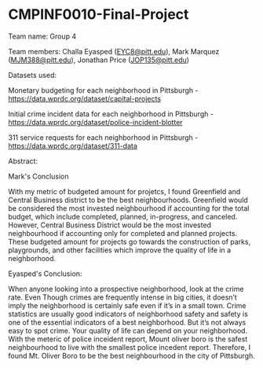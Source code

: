 # CMPINF0010-Final-Project
Team name: Group 4


Team members: Challa Eyasped (EYC8@pitt.edu), Mark Marquez (MJM388@pitt.edu), Jonathan Price (JOP135@pitt.edu)


Datasets used: 

Monetary budgeting for each neighborhood in Pittsburgh -  https://data.wprdc.org/dataset/capital-projects

Initial crime incident data for each neighborhood in Pittsburgh - https://data.wprdc.org/dataset/police-incident-blotter

311 service requests for each neighborhood in Pittsburgh - https://data.wprdc.org/dataset/311-data


Abstract: 


Mark's Conclusion

With my metric of budgeted amount for projetcs, I found Greenfield and Central Business district to be the best neighbourhoods. Greenfield would be considered the most invested neighbourhood if accounting for the total budget, which include completed, planned, in-progress, and canceled. However, Central Business District would be the most invested neighbourhood if accounting only for completed and planned projects. These budgeted amount for projects go towards the construction of parks, playgrounds, and other facilities which improve the quality of life in a neighborhood.


Eyasped's Conclusion:

When anyone looking into a prospective neighborhood, look at the crime rate. Even Though crimes are frequently intense in big cities, it doesn’t imply the neighborhood is certainly safe even if it’s in a small town. Crime statistics are usually good indicators of neighborhood safety and safety is one of the essential indicators of a best neighborhood. But it’s not always easy to spot crime. Your quality of life can depend on your neighborhood. With the meteric of police inceident report, Mount oliver boro is the 
safest neighbourhood to live with the smallest police incedent report. Therefore, I found Mt. Oliver Boro to be the best neighbourhood in the city of Pittsburgh. 
